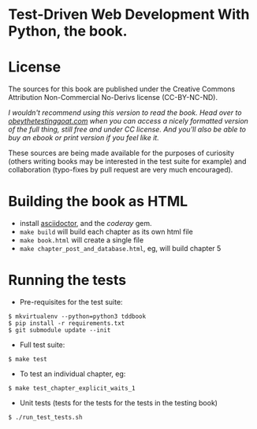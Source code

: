# Test-Driven Web Development With Python, the book.

# License

The sources for this book are published under the Creative Commons Attribution
Non-Commercial No-Derivs license (CC-BY-NC-ND).

*I wouldn't recommend using this version to read the book.  Head over to
[obeythetestinggoat.com](https://www.obeythetestinggoat.com/pages/book.html)
when you can access a nicely formatted version of the full thing, still free
and under CC license.  And you'll also be able to buy an ebook or print version
if you feel like it.*

These sources are being made available for the purposes of curiosity 
(others writing books may be interested in the test suite for example)
and collaboration (typo-fixes by pull request are very much encouraged).


# Building the book as HTML

- install [asciidoctor](http://asciidoctor.org/), and the *coderay* gem.
- `make build` will build each chapter as its own html file
- `make book.html` will create a single file
- `make chapter_post_and_database.html`, eg, will build chapter 5

# Running the tests

* Pre-requisites for the test suite:
```console   
$ mkvirtualenv --python=python3 tddbook
$ pip install -r requirements.txt
$ git submodule update --init
```

* Full test suite:
```console
$ make test
```

* To test an individual chapter, eg:
```console
$ make test_chapter_explicit_waits_1
```

* Unit tests (tests for the tests for the tests in the testing book)
```console
$ ./run_test_tests.sh
```
